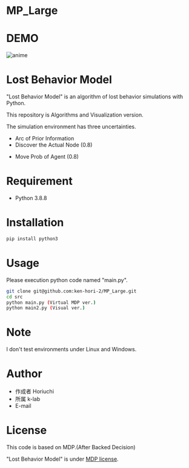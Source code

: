 # MP_Large

# DEMO
![anime](https://user-images.githubusercontent.com/73274492/224077391-227578cf-12c9-466d-90f3-515a9ad8ce04.gif)




# Lost Behavior Model
<!-- （リポジトリ/プロジェクト/OSSなどの名前） -->
 
"Lost Behavior Model" is an algorithm of lost behavior simulations with Python.

<!-- This repository is an algorithm version. 

The code for visualization is in other repositories. -->

This repository is Algorithms and Visualization version.

The simulation environment has three uncertainties.

* Arc of Prior Information
* Discover the Actual Node (0.8)
<!-- * Actual Node Discovery -->
* Move Prob of Agent (0.8)
 
<!-- # DEMO
 
"hoge"の魅力が直感的に伝えわるデモ動画や図解を載せる
 
# Features
 
"hoge"のセールスポイントや差別化などを説明する -->
 
# Requirement
 
<!-- "hoge"を動かすのに必要なライブラリなどを列挙する -->
 
* Python 3.8.8

# Installation
 
<!-- Requirementで列挙したライブラリなどのインストール方法を説明する -->
 
```bash
pip install python3
```
 
# Usage
 
<!-- DEMOの実行方法など、"hoge"の基本的な使い方を説明する -->

Please execution python code named "main.py".
 
```bash
git clone git@github.com:ken-hori-2/MP_Large.git
cd src
python main.py (Virtual MDP ver.)
python main2.py (Visual ver.)
```
 
# Note
 
<!-- 注意点などがあれば書く -->
I don't test environments under Linux and Windows.
 
# Author
 
<!-- 作成情報を列挙する -->
 
* 作成者 Horiuchi
* 所属 k-lab
* E-mail
 
# License

<!-- "MP Large" is under ken. -->
This code is based on MDP.(After Backed Decision)

"Lost Behavior Model" is under [MDP license](https://en.wikipedia.org/wiki/Markov_decision_process).

